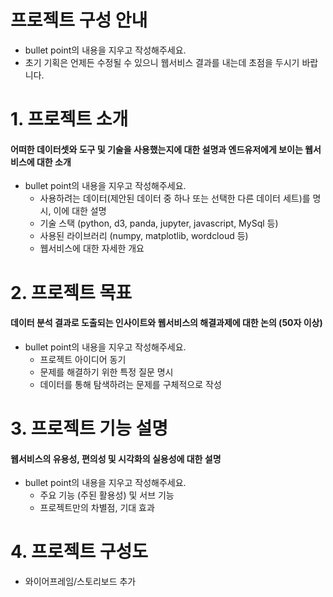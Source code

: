 # 프로젝트 구성 안내
- bullet point의 내용을 지우고 작성해주세요.
- 초기 기획은 언제든 수정될 수 있으니 웹서비스 결과를 내는데 초점을 두시기 바랍니다.
# 1. 프로젝트 소개
#### 어떠한 데이터셋와 도구 및 기술을 사용했는지에 대한 설명과 엔드유저에게 보이는 웹서비스에 대한 소개
- bullet point의 내용을 지우고 작성해주세요.
  - 사용하려는 데이터(제안된 데이터 중 하나 또는 선택한 다른 데이터 세트)를 명시, 이에 대한 설명
  - 기술 스택 (python, d3, panda, jupyter, javascript, MySql 등)
  - 사용된 라이브러리 (numpy, matplotlib, wordcloud 등)
  - 웹서비스에 대한 자세한 개요
# 2. 프로젝트 목표
#### 데이터 분석 결과로 도출되는 인사이트와 웹서비스의 해결과제에 대한 논의 (50자 이상)
- bullet point의 내용을 지우고 작성해주세요.
  - 프로젝트 아이디어 동기
  - 문제를 해결하기 위한 특정 질문 명시
  - 데이터를 통해 탐색하려는 문제를 구체적으로 작성
# 3. 프로젝트 기능 설명
#### 웹서비스의 유용성, 편의성 및 시각화의 실용성에 대한 설명
- bullet point의 내용을 지우고 작성해주세요.
  - 주요 기능 (주된 활용성) 및 서브 기능
  - 프로젝트만의 차별점, 기대 효과
# 4. 프로젝트 구성도
- 와이어프레임/스토리보드 추가
